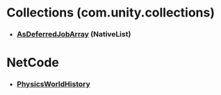 # Collections (com.unity.collections)
* ### [AsDeferredJobArray](Collections/NativeList/AsDeferredJobArray.md) (NativeList)

# NetCode
* ### [PhysicsWorldHistory](NetCode/PhysicsWorldHistory.md)
